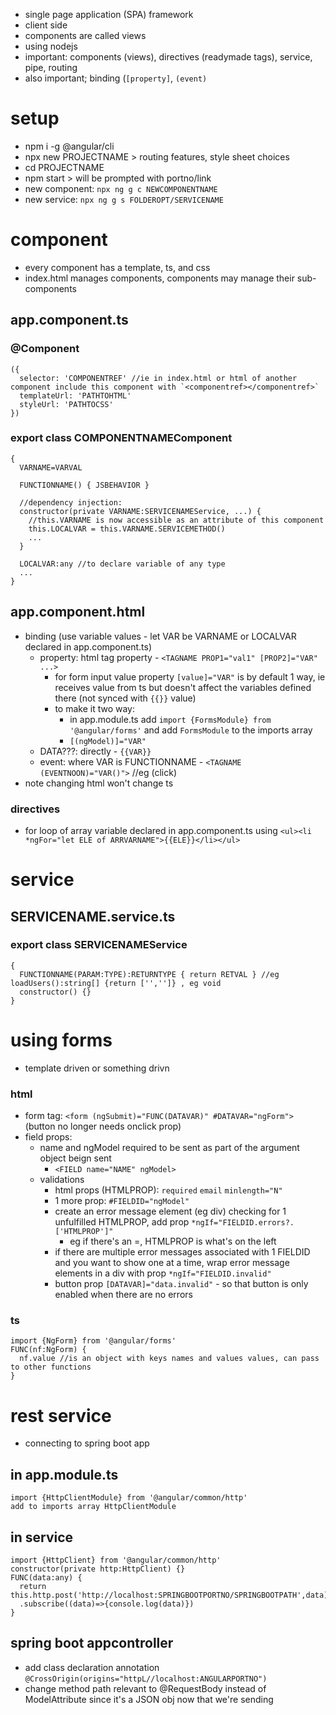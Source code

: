 * single page application (SPA) framework
* client side
* components are called views
* using nodejs
* important: components (views), directives (readymade tags), service, pipe, routing
* also important; binding (`[property]`, `(event)`
# setup
* npm i -g @angular/cli
* npx new PROJECTNAME > routing features, style sheet choices
* cd PROJECTNAME
* npm start > will be prompted with portno/link
* new component: `npx ng g c NEWCOMPONENTNAME`
* new service: `npx ng g s FOLDEROPT/SERVICENAME`
# component
* every component has a template, ts, and css
* index.html manages components, components may manage their sub-components
## app.component.ts
### @Component
```
({
  selector: 'COMPONENTREF' //ie in index.html or html of another component include this component with `<componentref></componentref>`
  templateUrl: 'PATHTOHTML'
  styleUrl: 'PATHTOCSS'
})
```
### export class COMPONENTNAMEComponent
```
{
  VARNAME=VARVAL

  FUNCTIONNAME() { JSBEHAVIOR }

  //dependency injection:
  constructor(private VARNAME:SERVICENAMEService, ...) {
    //this.VARNAME is now accessible as an attribute of this component
    this.LOCALVAR = this.VARNAME.SERVICEMETHOD()
    ...
  }
  
  LOCALVAR:any //to declare variable of any type
  ...
}
```
## app.component.html
* binding (use variable values - let VAR be VARNAME or LOCALVAR declared in app.component.ts)
  * property: html tag property - `<TAGNAME PROP1="val1" [PROP2]="VAR" ...>`
    * for form input value property `[value]="VAR"` is by default 1 way, ie receives value from ts but doesn't affect the variables defined there (not synced with `{{}}` value)
    * to make it two way:
      * in app.module.ts add `import {FormsModule} from '@angular/forms'` and add `FormsModule` to the imports array
      * `[(ngModel)]="VAR"`
  * DATA???: directly - `{{VAR}}`
  * event: where VAR is FUNCTIONNAME - `<TAGNAME (EVENTNOON)="VAR()">` //eg (click)
* note changing html won't change ts
### directives
* for loop of array variable declared in app.component.ts using `<ul><li *ngFor="let ELE of ARRVARNAME">{{ELE}}</li></ul>`
# service
## SERVICENAME.service.ts
### export class SERVICENAMEService
```
{
  FUNCTIONNAME(PARAM:TYPE):RETURNTYPE { return RETVAL } //eg loadUsers():string[] {return ['','']} , eg void
  constructor() {}
}
```
# using forms
* template driven or something drivn
### html
* form tag: `<form (ngSubmit)="FUNC(DATAVAR)" #DATAVAR="ngForm">` (button no longer needs onclick prop)
* field props:
  * name and ngModel required to be sent as part of the argument object beign sent
    * `<FIELD name="NAME" ngModel>`
  * validations
    * html props (HTMLPROP): `required` `email` `minlength="N"`
    * 1 more prop: `#FIELDID="ngModel"`
    * create an error message element (eg div) checking for 1 unfulfilled HTMLPROP, add prop `*ngIf="FIELDID.errors?.['HTMLPROP']"`
      * eg if there's an =, HTMLPROP is what's on the left
    * if there are multiple error messages associated with 1 FIELDID and you want to show one at a time, wrap error message elements in a div with prop `*ngIf="FIELDID.invalid"`
    * button prop `[DATAVAR]="data.invalid"` - so that button is only enabled when there are no errors

### ts
```
import {NgForm} from '@angular/forms'
FUNC(nf:NgForm) {
  nf.value //is an object with keys names and values values, can pass to other functions
}
```
# rest service
* connecting to spring boot app
## in app.module.ts
```
import {HttpClientModule} from '@angular/common/http'
add to imports array HttpClientModule
```
## in service
```
import {HttpClient} from '@angular/common/http'
constructor(private http:HttpClient) {}
FUNC(data:any) {
  return this.http.post('http://localhost:SPRINGBOOTPORTNO/SPRINGBOOTPATH',data)
  .subscribe((data)=>{console.log(data)})
}
```
## spring boot appcontroller
* add class declaration annotation `@CrossOrigin(origins="httpL//localhost:ANGULARPORTNO")`
* change method path relevant to @RequestBody instead of ModelAttribute since it's a JSON obj now that we're sending
